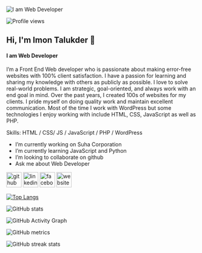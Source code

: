 ![I am Web Developer](https://scontent.fdac27-1.fna.fbcdn.net/v/t39.30808-6/282559991_137511882197070_7478184056899296740_n.png?_nc_cat=111&ccb=1-7&_nc_sid=e3f864&_nc_ohc=NNxPPwxKQEMAX-3wLPG&_nc_ht=scontent.fdac27-1.fna&oh=00_AT_qv0sjggkSN62UTNBEfhQy1QDufrKSGKnqdoSmWl8i0w&oe=628C026A)

![Profile views](https://gpvc.arturio.dev/imontalukder)  

## Hi, I'm Imon Talukder 👋
#### I am Web Developer

I’m a Front End Web developer who is passionate about making error-free websites with 100% client satisfaction. I have a passion for learning and sharing my knowledge with others as publicly as possible. I love to solve real-world problems. I am strategic, goal-oriented, and always work with an end goal in mind. Over the past years, I created 100s of websites for my clients. I pride myself on doing quality work and maintain excellent communication. Most of the time I work with WordPress but some technologies I enjoy working with include HTML, CSS, JavaScript as well as PHP.

Skills: HTML / CSS/ JS / JavaScript / PHP / WordPress 

-  I’m currently working on Suha Corporation 
-  I’m currently learning JavaScript and Python 
-  I’m looking to collaborate on github 
-  Ask me about Web Developer 


[<img src='https://cdn.jsdelivr.net/npm/simple-icons@3.0.1/icons/github.svg' alt='github' height='40'>](https://github.com/imontalukder)  [<img src='https://cdn.jsdelivr.net/npm/simple-icons@3.0.1/icons/linkedin.svg' alt='linkedin' height='40'>](https://www.linkedin.com/in/https://www.linkedin.com/public-profile/settings?trk=d_flagship3_profile_self_view_public_profile&lipi=urn%3Ali%3Apage%3Ad_flagship3_profile_self_edit_contact_info%3BEPpINZvJRRCoLSTseq858w%3D%3D/)  [<img src='https://cdn.jsdelivr.net/npm/simple-icons@3.0.1/icons/facebook.svg' alt='facebook' height='40'>](https://www.facebook.com/imon2543)  [<img src='https://cdn.jsdelivr.net/npm/simple-icons@3.0.1/icons/icloud.svg' alt='website' height='40'>](imontalukder.com)  

[![Top Langs](https://github-readme-stats.vercel.app/api/top-langs/?username=imontalukder)](https://github.com/anuraghazra/github-readme-stats)

![GitHub stats](https://github-readme-stats.vercel.app/api?username=imontalukder&show_icons=true)  

![GitHub Activity Graph](https://activity-graph.herokuapp.com/graph?username=imontalukder)  

![GitHub metrics](https://metrics.lecoq.io/imontalukder)  

![GitHub streak stats](https://github-readme-streak-stats.herokuapp.com/?user=imontalukder)  
